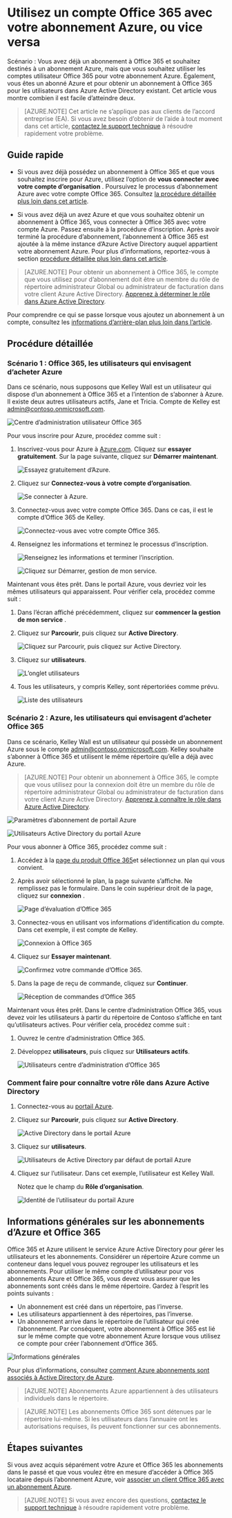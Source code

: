 <properties
    pageTitle="Partager un seul client AD Azure via abonnements Office 365 et Azure | Microsoft Azure"
    description="Découvrez comment partager vos clients de publicité Azure Office 365 et de ses utilisateurs avec votre abonnement Azure, ou vice versa."
    services=""
    documentationCenter=""
    authors="JiangChen79"
    manager="mbaldwin"
    editor=""
    tags="billing,top-support-issue"/>

<tags
    ms.service="billing"
    ms.workload="na"
    ms.tgt_pltfrm="ibiza"
    ms.devlang="na"
    ms.topic="article"
    ms.date="08/17/2016"
    ms.author="cjiang"/>

# <a name="use-an-existing-office-365-account-with-your-azure-subscription-or-vice-versa"></a>Utilisez un compte Office 365 avec votre abonnement Azure, ou vice versa
Scénario : Vous avez déjà un abonnement à Office 365 et souhaitez destinés à un abonnement Azure, mais que vous souhaitez utiliser les comptes utilisateur Office 365 pour votre abonnement Azure. Également, vous êtes un abonné Azure et pour obtenir un abonnement à Office 365 pour les utilisateurs dans Azure Active Directory existant. Cet article vous montre combien il est facile d’atteindre deux.

> [AZURE.NOTE] Cet article ne s’applique pas aux clients de l’accord entreprise (EA). Si vous avez besoin d’obtenir de l’aide à tout moment dans cet article, [contactez le support technique](https://portal.azure.com/?#blade/Microsoft_Azure_Support/HelpAndSupportBlade) à résoudre rapidement votre problème.


## <a name="quick-guidance"></a>Guide rapide

- Si vous avez déjà possédez un abonnement à Office 365 et que vous souhaitez inscrire pour Azure, utilisez l’option de **vous connecter avec votre compte d’organisation** . Poursuivez le processus d’abonnement Azure avec votre compte Office 365. Consultez [la procédure détaillée plus loin dans cet article](#s1).

- Si vous avez déjà un avez Azure et que vous souhaitez obtenir un abonnement à Office 365, vous connecter à Office 365 avec votre compte Azure. Passez ensuite à la procédure d’inscription. Après avoir terminé la procédure d’abonnement, l’abonnement à Office 365 est ajoutée à la même instance d’Azure Active Directory auquel appartient votre abonnement Azure. Pour plus d’informations, reportez-vous à section [procédure détaillée plus loin dans cet article](#s2).

>[AZURE.NOTE] Pour obtenir un abonnement à Office 365, le compte que vous utilisez pour d’abonnement doit être un membre du rôle de répertoire administrateur Global ou administrateur de facturation dans votre client Azure Active Directory. [Apprenez à déterminer le rôle dans Azure Active Directory](#how-to-know-your-role-in-your-azure-active-directory).

Pour comprendre ce qui se passe lorsque vous ajoutez un abonnement à un compte, consultez les [informations d’arrière-plan plus loin dans l’article](#background-information).

## <a name="detailed-steps"></a>Procédure détaillée
<a id="s1"></a>
### <a name="scenario-1-office-365-users-who-plan-to-buy-azure"></a>Scénario 1 : Office 365, les utilisateurs qui envisagent d’acheter Azure
Dans ce scénario, nous supposons que Kelley Wall est un utilisateur qui dispose d’un abonnement à Office 365 et a l’intention de s’abonner à Azure. Il existe deux autres utilisateurs actifs, Jane et Tricia. Compte de Kelley est admin@contoso.onmicrosoft.com.

![Centre d’administration utilisateur Office 365](./media/billing-use-existing-office-365-account-azure-subscription/1-office365-users-admin-center.png)

Pour vous inscrire pour Azure, procédez comme suit :

1. Inscrivez-vous pour Azure à [Azure.com](https://azure.microsoft.com/). Cliquez sur **essayer gratuitement**. Sur la page suivante, cliquez sur **Démarrer maintenant**.

    ![Essayez gratuitement d’Azure.](./media/billing-use-existing-office-365-account-azure-subscription/2-azure-signup-try-free.png)

2. Cliquez sur **Connectez-vous à votre compte d’organisation**.

    ![Se connecter à Azure.](./media/billing-use-existing-office-365-account-azure-subscription/3-sign-in-to-azure.png)

3. Connectez-vous avec votre compte Office 365. Dans ce cas, il est le compte d’Office 365 de Kelley.

    ![Connectez-vous avec votre compte Office 365.](./media/billing-use-existing-office-365-account-azure-subscription/4-sign-in-with-org-account.png)

4. Renseignez les informations et terminez le processus d’inscription.

    ![Renseignez les informations et terminer l’inscription.](./media/billing-use-existing-office-365-account-azure-subscription/5-azure-sign-up-fill-information.png)

    ![Cliquez sur Démarrer, gestion de mon service.](./media/billing-use-existing-office-365-account-azure-subscription/6-azure-start-managing-my-service.png)

Maintenant vous êtes prêt. Dans le portail Azure, vous devriez voir les mêmes utilisateurs qui apparaissent. Pour vérifier cela, procédez comme suit :

1. Dans l’écran affiché précédemment, cliquez sur **commencer la gestion de mon service** .
2. Cliquez sur **Parcourir**, puis cliquez sur **Active Directory**.

    ![Cliquez sur Parcourir, puis cliquez sur Active Directory.](./media/billing-use-existing-office-365-account-azure-subscription/7-azure-portal-browse-ad.png)

3. Cliquez sur **utilisateurs**.

    ![L’onglet utilisateurs](./media/billing-use-existing-office-365-account-azure-subscription/8-azure-portal-ad-users-tab.png)

4. Tous les utilisateurs, y compris Kelley, sont répertoriées comme prévu.

    ![Liste des utilisateurs](./media/billing-use-existing-office-365-account-azure-subscription/9-azure-portal-ad-users.png)

<a id="s2"></a>
### <a name="scenario-2-azure-users-who-plan-to-buy-office-365"></a>Scénario 2 : Azure, les utilisateurs qui envisagent d’acheter Office 365

Dans ce scénario, Kelley Wall est un utilisateur qui possède un abonnement Azure sous le compte admin@contoso.onmicrosoft.com. Kelley souhaite s’abonner à Office 365 et utilisent le même répertoire qu’elle a déjà avec Azure.

>[AZURE.NOTE] Pour obtenir un abonnement à Office 365, le compte que vous utilisez pour la connexion doit être un membre du rôle de répertoire administrateur Global ou administrateur de facturation dans votre client Azure Active Directory. [Apprenez à connaître le rôle dans Azure Active Directory](#how-to-know-your-role-in-your-azure-active-directory).

![Paramètres d’abonnement de portail Azure](./media/billing-use-existing-office-365-account-azure-subscription/10-azure-portal-settings-subscription.png)

![Utilisateurs Active Directory du portail Azure](./media/billing-use-existing-office-365-account-azure-subscription/11-azure-portal-ads-users.png)

Pour vous abonner à Office 365, procédez comme suit :

1. Accédez à la [page du produit Office 365](https://products.office.com/business)et sélectionnez un plan qui vous convient.
2. Après avoir sélectionné le plan, la page suivante s’affiche. Ne remplissez pas le formulaire. Dans le coin supérieur droit de la page, cliquez sur **connexion** .

    ![Page d’évaluation d’Office 365](./media/billing-use-existing-office-365-account-azure-subscription/12-office-365-trial-page.png)

3. Connectez-vous en utilisant vos informations d’identification du compte. Dans cet exemple, il est compte de Kelley.

    ![Connexion à Office 365](./media/billing-use-existing-office-365-account-azure-subscription/13-office-365-sign-in.png)

4. Cliquez sur **Essayer maintenant**.

    ![Confirmez votre commande d’Office 365.](./media/billing-use-existing-office-365-account-azure-subscription/14-office-365-confirm-your-order.png)

5. Dans la page de reçu de commande, cliquez sur **Continuer**.

    ![Réception de commandes d’Office 365](./media/billing-use-existing-office-365-account-azure-subscription/15-office-365-order-receipt.png)

Maintenant vous êtes prêt. Dans le centre d’administration Office 365, vous devez voir les utilisateurs à partir du répertoire de Contoso s’affiche en tant qu’utilisateurs actives. Pour vérifier cela, procédez comme suit :

1. Ouvrez le centre d’administration Office 365.
2. Développez **utilisateurs**, puis cliquez sur **Utilisateurs actifs**.

    ![Utilisateurs centre d’administration d’Office 365](./media/billing-use-existing-office-365-account-azure-subscription/16-office-365-admin-center-users.png)

### <a name="how-to-know-your-role-in-your-azure-active-directory"></a>Comment faire pour connaître votre rôle dans Azure Active Directory

1. Connectez-vous au [portail Azure](https://portal.azure.com/).
2. Cliquez sur **Parcourir**, puis cliquez sur **Active Directory**.

    ![Active Directory dans le portail Azure](./media/billing-use-existing-office-365-account-azure-subscription/7-azure-portal-browse-ad.png)

3. Cliquez sur **utilisateurs**.

    ![Utilisateurs de Active Directory par défaut de portail Azure](./media/billing-use-existing-office-365-account-azure-subscription/17-azure-portal-default-ad-users.png)

4. Cliquez sur l’utilisateur. Dans cet exemple, l’utilisateur est Kelley Wall.

    Notez que le champ du **Rôle d’organisation**.

    ![Identité de l’utilisateur du portail Azure](./media/billing-use-existing-office-365-account-azure-subscription/18-azure-portal-user-identity.png)

## <a name="background-information-about-azure-and-office-365-subscriptions"></a>Informations générales sur les abonnements d’Azure et Office 365
Office 365 et Azure utilisent le service Azure Active Directory pour gérer les utilisateurs et les abonnements. Considérer un répertoire Azure comme un conteneur dans lequel vous pouvez regrouper les utilisateurs et les abonnements. Pour utiliser le même compte d’utilisateur pour vos abonnements Azure et Office 365, vous devez vous assurer que les abonnements sont créés dans le même répertoire. Gardez à l’esprit les points suivants :

- Un abonnement est créé dans un répertoire, pas l’inverse.
- Les utilisateurs appartiennent à des répertoires, pas l’inverse.
- Un abonnement arrive dans le répertoire de l’utilisateur qui crée l’abonnement. Par conséquent, votre abonnement à Office 365 est lié sur le même compte que votre abonnement Azure lorsque vous utilisez ce compte pour créer l’abonnement d’Office 365.

![Informations générales](./media/billing-use-existing-office-365-account-azure-subscription/19-background-information.png)

Pour plus d’informations, consultez [comment Azure abonnements sont associés à Active Directory de Azure](./active-directory/active-directory-how-subscriptions-associated-directory.md).

>[AZURE.NOTE] Abonnements Azure appartiennent à des utilisateurs individuels dans le répertoire.

>[AZURE.NOTE] Les abonnements Office 365 sont détenues par le répertoire lui-même. Si les utilisateurs dans l’annuaire ont les autorisations requises, ils peuvent fonctionner sur ces abonnements.

## <a name="next-steps"></a>Étapes suivantes
Si vous avez acquis séparément votre Azure et Office 365 les abonnements dans le passé et que vous voulez être en mesure d’accéder à Office 365 locataire depuis l’abonnement Azure, voir [associer un client Office 365 avec un abonnement Azure](billing-add-office-365-tenant-to-azure-subscription.md).

> [AZURE.NOTE] Si vous avez encore des questions, [contactez le support technique](https://portal.azure.com/?#blade/Microsoft_Azure_Support/HelpAndSupportBlade) à résoudre rapidement votre problème.
